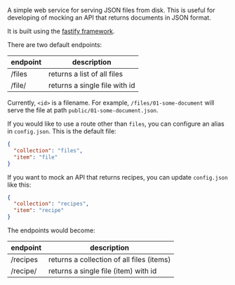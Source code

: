 A simple web service for serving JSON files from disk. This is useful
for developing of mocking an API that returns documents in JSON
format.

It is built using the [fastify framework](https://www.fastify.io/).

There are two default endpoints:

| endpoint   | description                        |
| ---------- | ---------------------------------- |
| /files     | returns a list of all files        |
| /file/<id> | returns a single file with id <id> |

Currently, `<id>` is a filename. For example, `/files/01-some-document`
will serve the file at path `public/01-some-document.json`.

If you would like to use a route other than `files`, you can
configure an alias in `config.json`. This is the default file:

```json
{
  "collection": "files",
  "item": "file"
}
```

If you want to mock an API that returns recipes, you can update
`config.json` like this:

```json
{
  "collection": "recipes",
  "item": "recipe"
}
```

The endpoints would become:

| endpoint     | description                               |
| ------------ | ----------------------------------------- |
| /recipes     | returns a collection of all files (items) |
| /recipe/<id> | returns a single file (item) with id <id> |
